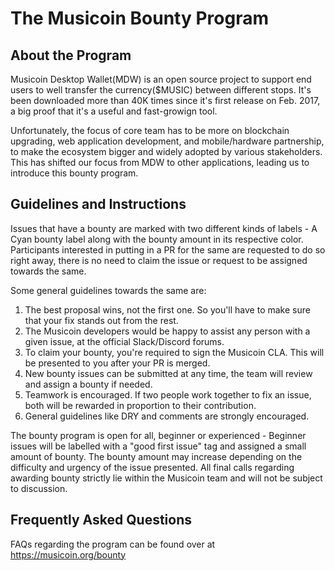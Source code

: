# The Musicoin Bounty Program

## About the Program
Musicoin Desktop Wallet(MDW) is an open source project to support end users to well transfer the currency($MUSIC) between different stops. It's been downloaded more than 40K times since it's first release on Feb. 2017, a big proof that it's a useful and fast-growign tool.

Unfortunately, the focus of core team has to be more on blockchain upgrading, web application development, and mobile/hardware partnership, to make the ecosystem bigger and widely adopted by various stakeholders. This has shifted our focus from MDW to other applications, leading us to introduce this bounty program.

## Guidelines and Instructions

Issues that have a bounty are marked with two different kinds of labels - A Cyan bounty label along with the bounty amount in its respective color. Participants interested in putting in a PR for the same are requested to do so right away, there is no need to claim the issue or request to be assigned towards the same.

Some general guidelines towards the same are:

1. The best proposal wins, not the first one. So you'll have to make sure that your fix stands out from the rest.
2. The Musicoin developers would be happy to assist any person with a given issue, at the official Slack/Discord forums.
3. To claim your bounty, you're required to sign the Musicoin CLA. This will be presented to you after your PR is merged.
4. New bounty issues can be submitted at any time, the team will review and assign a bounty if needed.
5. Teamwork is encouraged. If two people work together to fix an issue, both will be rewarded in proportion to their contribution.
6. General guidelines like DRY and comments are strongly encouraged.

The bounty program is open for all, beginner or experienced - Beginner issues will be labelled with a "good first issue" tag and assigned a small amount of bounty. The bounty amount may increase depending on the difficulty and urgency of the issue presented. All final calls regarding awarding bounty strictly lie within the Musicoin team and will not be subject to discussion.

## Frequently Asked Questions

FAQs regarding the program can be found over at https://musicoin.org/bounty
